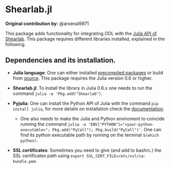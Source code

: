 # Shearlab.jl
**Original contribution by:** @arsenal9971  

This package adds functionality for integrating ODL with the [Julia API of Shearlab](https://github.com/arsenal9971/Shearlab.jl). This package requires different libraries installed, explained in the following.

## Dependencies and its installation.

- **Julia language**: One can either installed [precompiled packages](https://julialang.org/downloads/) or build from [source](https://github.com/JuliaLang/julia). This package requires the Julia version 0.6 or higher.

- **Shearlab.jl**: To install the library in Julia 0.6.x one needs to run the command `julia -e 'Pkg.add("Shearlab")`.

- **Pyjulia**: One can install the Python API of Julia with the command `pip install julia`, for more details on installation check the [documentation](https://odlgroup.github.io/odl/getting_started/installing.html).
   - One also needs to make the Julia and Python enviroment to coincide running the command `julia -e 'ENV["PYTHON"]="<your-python-executable>"; Pkg.add("PyCall"); Pkg.build("PyCall")'`. One can find its python executable path by running on the terminal `$(which python)`.

- **SSL certificates**: Sometimes you need to give (and add to bashrc.) the SSL certificates path using `export SSL_CERT_FILE=/etc/ssl/ca-bundle.pem`.
